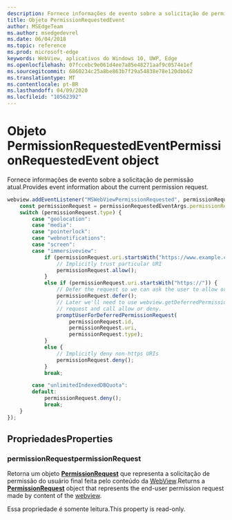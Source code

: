 ```yaml
---
description: Fornece informações de evento sobre a solicitação de permissão atual
title: Objeto PermissionRequestedEvent
author: MSEdgeTeam
ms.author: msedgedevrel
ms.date: 06/04/2018
ms.topic: reference
ms.prod: microsoft-edge
keywords: WebView, aplicativos do Windows 10, UWP, Edge
ms.openlocfilehash: 07fccebc9e061d4ee7a85e48271aaf9c0574e1ef
ms.sourcegitcommit: 6860234c25a8be863b7f29a54838e78e120dbb62
ms.translationtype: MT
ms.contentlocale: pt-BR
ms.lasthandoff: 04/09/2020
ms.locfileid: "10562392"
---
```

# <span data-ttu-id="eb695-104">Objeto PermissionRequestedEvent</span><span class="sxs-lookup"><span data-stu-id="eb695-104">PermissionRequestedEvent object</span></span>

<span data-ttu-id="eb695-105">Fornece informações de evento sobre a solicitação de permissão atual.</span><span class="sxs-lookup"><span data-stu-id="eb695-105">Provides event information about the current permission request.</span></span>

```js
webview.addEventListener("MSWebViewPermissionRequested", permissionRequestedEventArgs => {
    const permissionRequest = permissionRequestedEventArgs.permissionRequest;
    switch (permissionRequest.type) {
        case "geolocation":
        case "media":
        case "pointerlock":
        case "webnotifications":
        case "screen":
        case "immersiveview":
            if (permissionRequest.uri.startsWith("https://www.example.com/")) {
                // Implicitly trust particular URI
                permissionRequest.allow();
            }
            else if (permissionRequest.uri.startsWith("https://")) {
                // Defer the request so we can ask the user to allow or deny the request
                permissionRequest.defer();
                // Later we'll need to use webview.getDeferredPermissionRequestById for this
                // request and call allow or deny.
                promptUserForDeferredPermissionRequest(
                    permissionRequest.id,
                    permissionRequest.uri,
                    permissionRequest.type);
            }
            else {
                // Implicitly deny non-https URIs
                permissionRequest.deny();
            }
            break;

        case "unlimitedIndexedDBQuota":
        default:
            permissionRequest.deny();
            break;
    }
});
```

## <span data-ttu-id="eb695-106">Propriedades</span><span class="sxs-lookup"><span data-stu-id="eb695-106">Properties</span></span>

### <span data-ttu-id="eb695-107">permissionRequest</span><span class="sxs-lookup"><span data-stu-id="eb695-107">permissionRequest</span></span>

<span data-ttu-id="eb695-108">Retorna um objeto **[PermissionRequest](permissionrequest.md)** que representa a solicitação de permissão do usuário final feita pelo conteúdo da [WebView](../webview.md).</span><span class="sxs-lookup"><span data-stu-id="eb695-108">Returns a **[PermissionRequest](permissionrequest.md)** object that represents the end-user permission request made by content of the [webview](../webview.md).</span></span>

<span data-ttu-id="eb695-109">Essa propriedade é somente leitura.</span><span class="sxs-lookup"><span data-stu-id="eb695-109">This property is read-only.</span></span>
